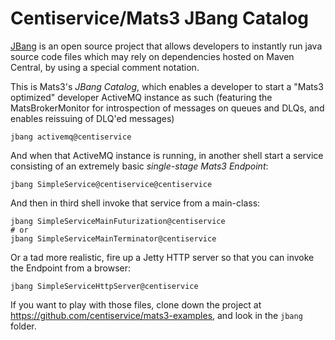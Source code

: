 # Centiservice/Mats3 JBang Catalog

[JBang](https://jbang.dev) is an open source project that allows developers to instantly run java source code files which may rely on dependencies hosted on Maven Central, by using a special comment notation.

This is Mats3's *JBang Catalog*, which enables a developer to start a "Mats3 optimized" developer ActiveMQ instance as such (featuring the MatsBrokerMonitor for introspection of messages on queues and DLQs, and enables reissuing of DLQ'ed messages)

```shell
jbang activemq@centiservice
```

And when that ActiveMQ instance is running, in another shell start a service consisting of an extremely basic *single-stage Mats3 Endpoint*:
```shell
jbang SimpleService@centiservice@centiservice
```

And then in third shell invoke that service from a main-class:
```shell
jbang SimpleServiceMainFuturization@centiservice
# or
jbang SimpleServiceMainTerminator@centiservice
```

Or a tad more realistic, fire up a Jetty HTTP server so that you can invoke the Endpoint from a browser:
```shell
jbang SimpleServiceHttpServer@centiservice
```

If you want to play with those files, clone down the project at https://github.com/centiservice/mats3-examples, and look in the `jbang` folder.